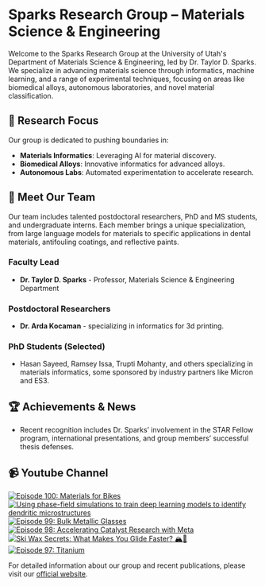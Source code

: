 # Sparks Research Group – Materials Science & Engineering

Welcome to the Sparks Research Group at the University of Utah's Department of Materials Science & Engineering, led by Dr. Taylor D. Sparks. We specialize in advancing materials science through informatics, machine learning, and a range of experimental techniques, focusing on areas like biomedical alloys, autonomous laboratories, and novel material classification.

## 🔬 **Research Focus**
Our group is dedicated to pushing boundaries in:
- **Materials Informatics**: Leveraging AI for material discovery.
- **Biomedical Alloys**: Innovative informatics for advanced alloys.
- **Autonomous Labs**: Automated experimentation to accelerate research.

## 👥 **Meet Our Team**
Our team includes talented postdoctoral researchers, PhD and MS students, and undergraduate interns. Each member brings a unique specialization, from large language models for materials to specific applications in dental materials, antifouling coatings, and reflective paints. 

### Faculty Lead
- **Dr. Taylor D. Sparks** - Professor, Materials Science & Engineering Department

### Postdoctoral Researchers
- **Dr. Arda Kocaman** - specializing in informatics for 3d printing.

### PhD Students (Selected)
- Hasan Sayeed, Ramsey Issa, Trupti Mohanty, and others specializing in materials informatics, some sponsored by industry partners like Micron and ES3.

## 🏆 **Achievements & News**
- Recent recognition includes Dr. Sparks’ involvement in the STAR Fellow program, international presentations, and group members’ successful thesis defenses.

## 📹 **Youtube Channel**
<!-- BEGIN YOUTUBE-CARDS -->
[![Episode 100: Materials for Bikes](https://ytcards.demolab.com/?id=Smnv0boVCWI&title=Episode+100%3A+Materials+for+Bikes&lang=en&timestamp=1738669975&background_color=%230d1117&title_color=%23ffffff&stats_color=%23dedede&max_title_lines=1&width=250&border_radius=5 "Episode 100: Materials for Bikes")](https://www.youtube.com/watch?v=Smnv0boVCWI)
[![Using phase-field simulations to train deep learning models to identify dendritic microstructures](https://ytcards.demolab.com/?id=T9BYKNbK3JE&title=Using+phase-field+simulations+to+train+deep+learning+models+to+identify+dendritic+microstructures&lang=en&timestamp=1738220413&background_color=%230d1117&title_color=%23ffffff&stats_color=%23dedede&max_title_lines=1&width=250&border_radius=5 "Using phase-field simulations to train deep learning models to identify dendritic microstructures")](https://www.youtube.com/watch?v=T9BYKNbK3JE)
[![Episode 99: Bulk Metallic Glasses](https://ytcards.demolab.com/?id=PTPnnoJhp24&title=Episode+99%3A+Bulk+Metallic+Glasses&lang=en&timestamp=1736511923&background_color=%230d1117&title_color=%23ffffff&stats_color=%23dedede&max_title_lines=1&width=250&border_radius=5 "Episode 99: Bulk Metallic Glasses")](https://www.youtube.com/watch?v=PTPnnoJhp24)
[![Episode 98: Accelerating Catalyst Research with Meta](https://ytcards.demolab.com/?id=lJb4QgJYYJI&title=Episode+98%3A+Accelerating+Catalyst+Research+with+Meta&lang=en&timestamp=1733917761&background_color=%230d1117&title_color=%23ffffff&stats_color=%23dedede&max_title_lines=1&width=250&border_radius=5 "Episode 98: Accelerating Catalyst Research with Meta")](https://www.youtube.com/watch?v=lJb4QgJYYJI)
[![Ski Wax Secrets: What Makes You Glide Faster? 🏔️🔬](https://ytcards.demolab.com/?id=Yo-6dU_SE18&title=Ski+Wax+Secrets%3A+What+Makes+You+Glide+Faster%3F+%F0%9F%8F%94%EF%B8%8F%F0%9F%94%AC&lang=en&timestamp=1732407146&background_color=%230d1117&title_color=%23ffffff&stats_color=%23dedede&max_title_lines=1&width=250&border_radius=5 "Ski Wax Secrets: What Makes You Glide Faster? 🏔️🔬")](https://www.youtube.com/watch?v=Yo-6dU_SE18)
[![Episode 97: Titanium](https://ytcards.demolab.com/?id=3pDGp-qNthE&title=Episode+97%3A+Titanium&lang=en&timestamp=1731930686&background_color=%230d1117&title_color=%23ffffff&stats_color=%23dedede&max_title_lines=1&width=250&border_radius=5 "Episode 97: Titanium")](https://www.youtube.com/watch?v=3pDGp-qNthE)
<!-- END YOUTUBE-CARDS -->

For detailed information about our group and recent publications, please visit our [official website](https://my.eng.utah.edu/~sparks/group.html).
